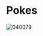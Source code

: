 # Pokes
![040079](https://user-images.githubusercontent.com/50277379/140738015-5189cce9-eb15-4404-8e01-aa4318643a43.jpg)
